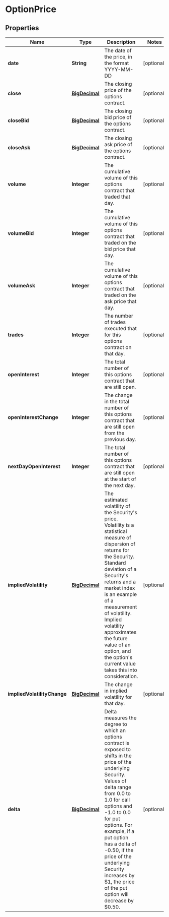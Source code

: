 
# OptionPrice

## Properties
Name | Type | Description | Notes
------------ | ------------- | ------------- | -------------
**date** | **String** | The date of the price, in the format YYYY-MM-DD |  [optional]
**close** | [**BigDecimal**](BigDecimal.md) | The closing price of the options contract. |  [optional]
**closeBid** | [**BigDecimal**](BigDecimal.md) | The closing bid price of the options contract. |  [optional]
**closeAsk** | [**BigDecimal**](BigDecimal.md) | The closing ask price of the options contract. |  [optional]
**volume** | **Integer** | The cumulative volume of this options contract that traded that day. |  [optional]
**volumeBid** | **Integer** | The cumulative volume of this options contract that traded on the bid price that day. |  [optional]
**volumeAsk** | **Integer** | The cumulative volume of this options contract that traded on the ask price that day. |  [optional]
**trades** | **Integer** | The number of trades executed that for this options contract on that day. |  [optional]
**openInterest** | **Integer** | The total number of this options contract that are still open. |  [optional]
**openInterestChange** | **Integer** | The change in the total number of this options contract that are still open from the previous day. |  [optional]
**nextDayOpenInterest** | **Integer** | The total number of this options contract that are still open at the start of the next day. |  [optional]
**impliedVolatility** | [**BigDecimal**](BigDecimal.md) | The estimated volatility of the Security&#39;s price. Volatility is a statistical measure of dispersion of returns for the Security. Standard deviation of a Security&#39;s returns and a market index is an example of a measurement of volatility. Implied volatility approximates the future value of an option, and the option&#39;s current value takes this into consideration. |  [optional]
**impliedVolatilityChange** | [**BigDecimal**](BigDecimal.md) | The change in implied volatility for that day. |  [optional]
**delta** | [**BigDecimal**](BigDecimal.md) | Delta measures the degree to which an options contract is exposed to shifts in the price of the underlying Security. Values of delta range from 0.0 to 1.0 for call options and -1.0 to 0.0 for put options. For example, if a put option has a delta of -0.50, if the price of the underlying Security increases by $1, the price of the put option will decrease by $0.50. |  [optional]




